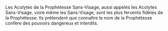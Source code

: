 Les Acolytes de la Prophétesse Sans-Visage, aussi appelés les Acolytes Sans-Visage, voire même les Sans-Visage, sont les plus fervents fidèles de la Prophétesse. Ils prétendent que connaître le nom de la Prophétesse confère des pouvoirs dangereux et interdits.